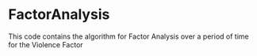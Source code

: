 # FactorAnalysis
This code contains the algorithm for Factor Analysis over a period of time for the Violence Factor
